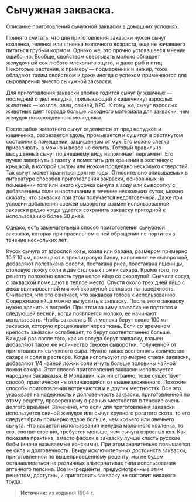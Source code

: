 # Сычужная закваска.

Описание приготовления сычужной закваски в домашних условиях.

Принято считать, что для приготовления закваски нужен сычуг козленка, теленка или ягненка молочного возраста, еще не начавшего питаться грубым кормом. Однако же, это прочно устоявшееся мнение ошибочно. Вообще, свойством свертывать молоко обладает желудочный сок любого млекопитающего, и даже рыб и птиц. Некоторые растения, к примеру — подмаренник и инжир, тоже обладают таким свойством и даже иногда с успехом применяются для сыроварения вместо сычужной закваски.

Для приготовления закваски вполне годится сычуг (у жвачных — последний отдел желудка, примыкающий к кишечнику) взрослых животных — козлов, овец, свиней, КРС. К тому же, сычуг взрослых животных дает гораздо больше исходного материала для закваски, чем желудок новорожденного молодняка.

После забоя животного сычуг отделяется от преджелудков и кишечника, разрезается вдоль, промывается и сушится в растянутом состоянии в помещении, защищенном от мух. Его можно слегка присаливать, а можно и вовсе не солить. Готовый правильно высушенный сычуг по внешнему виду напоминает пергамент. Его лучше завернуть в газету и поместить для хранения в жестянку с крышкой, в которой шилом или ножом проделано несколько отверстий. Так сычуг может храниться долгие годы. Относительно описываемых в литературе способов приготовления закваски, основанных на помещении того или иного кусочка сычуга в воду или сыворотку с добавлением соли и настаивании в течение нескольких суток, можно сказать, что закваска при этом получается недолговечной. Даже при условии добавления свежей сыворотки взамен использованной закваски редко когда удается сохранить закваску пригодной к использованию более 30 дней.

Однако, есть замечательный способ приготовления сычужной закваски, которая при правильном с ней обращении не портится в течение нескольких лет.

Кусок сычуга от взрослой козы, козла или барана, размером примерно 10 ? 10 см, помещают в трехлитровую банку, наполняют ее сывороткой, добавляют полстакана фасоли, постакана риса, полстакана пшеницы, столовую ложку соли и две столовых ложки сахара. Кроме того, по рецепту положено класть туда целое яйцо со скорлупой. Сначала сосуд с закваской помещают в теплое место. Спустя около трех дней яйцо с декальцинированной мягкой скорлупой всплывет на поверхность. Считается, что это означает, что закваска готова к использованию. Содержимое яйца можно выпустить в закваску. После этого закваску нужно хранить в погребе. При этом за зиму закваска не портится и следующей весной, когда появляется молоко, ее начинают использовать. Чтобы заквасить 10 л молока берут около 100 мл закваски, которую процеживают через ткань. Если со временем крепость закваски ослабевает, то берут соответственно больше. Каждый раз после того, как из сосуда берут закваску, взамен добавляют такое же количество свежей сыворотки, полученной от приготовления сычужного сыра. Нужно также восполнять количество сахара и соли в растворе. Когда используют примерно стакан закваски, добавляют 1/4 чайной ложки соли и чуть больше половины чайной ложки сахара. Этот способ приготовления закваски используется народами Закавказья. В Молдавии, как ни странно, тоже существует способ, практически не отличающийся от вышеизложенного. Похожие способы приготовления встречаются и в других местностях. Все это указывает на надежность и долговечность закваски, приготовленной по этому рецепту, проверенному в разных местностях в течение очень долгого времени. Замечено, что если для приготовления закваски используется свиной желудок или сычуг крупного рогатого скота, то его следует брать примерно вдвое больше, чем козьего или овечьего сычуга. Что касается использования желудка молочного козленка, то его, соответственно, требуется меньше, чем сычуга взрослых коз. Как показала практика, вместо фасоли в закваску лучше класть русские бобы (иначе называемые конскими). При этом значительно повышается ее сила и долговечность. Ввиду исключительных достоинств закваски, приготовленной по вышеприведенному рецепту, мы не будем останавливаться на различных альтернативах типа использования аптечного пепсина. Все ингредиенты, предусмотренные этим рецептом, доступны, и приготовить закваску не составит никакого труда.

> **Источник**: из издания 1904 г.
